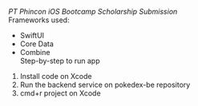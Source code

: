 *PT Phincon iOS Bootcamp Scholarship Submission* <br>
Frameworks used:
- SwiftUI
- Core Data
- Combine <br>
Step-by-step to run app
1. Install code on Xcode
2. Run the backend service on pokedex-be repository
3. cmd+r project on Xcode
